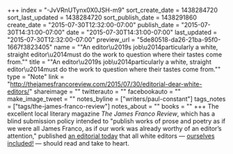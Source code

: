 +++
index = "-JvVRnUTynx0X0JSH-m9"
sort_create_date = 1438284720
sort_last_updated = 1438284720
sort_publish_date = 1438291860
create_date = "2015-07-30T12:32:00-07:00"
publish_date = "2015-07-30T14:31:00-07:00"
date = "2015-07-30T14:31:00-07:00"
last_updated = "2015-07-30T12:32:00-07:00"
preview_url = "5de80518-da26-21ba-95f0-1667f3823405"
name = "\"An editor\u2019s job\u2014particularly a white, straight editor\u2014must do the work to question where their tastes come from.\""
title = "\"An editor\u2019s job\u2014particularly a white, straight editor\u2014must do the work to question where their tastes come from.\""
type = "Note"
link = "http://thejamesfrancoreview.com/2015/07/30/editorial-dear-white-editors/"
shareimage = ""
twitterauto = ""
facebookauto = ""
make_image_tweet = ""
notes_byline = ["writers/paul-constant"]
tags_notes = ["tags/the-james-franco-review"]
notes_about = ""
books = ""
+++
The excellent local literary magazine *The James Franco Review*, which has a blind submission policy intended to "publish works of prose and poetry as if we were all James Franco, as if our work was already worthy of an editor’s attention," published [an editorial today](http://thejamesfrancoreview.com/2015/07/30/editorial-dear-white-editors/) that all white editors — [ourselves included!](http://seattlereviewofbooks.com/about/) — should read and take to heart.